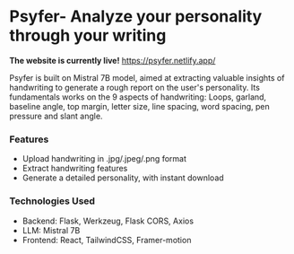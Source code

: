 
# Psyfer- Analyze your personality through your writing
**The website is currently live!** https://psyfer.netlify.app/

Psyfer is built on Mistral 7B model, aimed at extracting valuable insights of handwriting to generate a rough report on the user's personality. Its fundamentals works on the 9 aspects of handwriting: Loops, garland, baseline angle, top margin, letter size, line spacing, word spacing, pen pressure and slant angle.

### Features
- Upload handwriting in .jpg/.jpeg/.png format
- Extract handwriting features
- Generate a detailed personality, with instant download

### Technologies Used
- Backend: Flask, Werkzeug, Flask CORS, Axios
- LLM: Mistral 7B
- Frontend: React, TailwindCSS, Framer-motion

